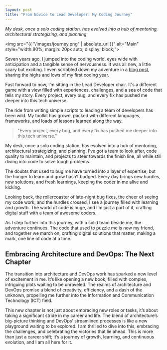 ```yaml
---
layout: post
title: "From Novice to Lead Developer: My Coding Journey"
---
```

_My desk, once a solo coding station, has evolved into a hub of mentoring, architectural strategizing, and planning_

<img src="{{ "/images/journey.png" | absolute_url }}" alt="Main" style="width:80%; margin: 20px auto; display: block;">

Seven years ago, I jumped into the coding world, eyes wide with anticipation and a tangible sense of nervousness. It was all new, a little scary but exciting. I even scribbled down my adventure in a [blog post](https://pjjroux.github.io/My-First-Year/), sharing the highs and lows of my first coding year.

Fast forward to now, I’m sitting in the Lead Developer chair. It's a different game with a view filled with experiences, challenges, and a sea of code that tells my story. Every project, every bug, and every fix has pushed me deeper into this tech universe.

The ride from writing simple scripts to leading a team of developers has been wild. My toolkit has grown, packed with different languages, frameworks, and loads of lessons learned along the way.

> "Every project, every bug, and every fix has pushed me deeper into this tech universe."

My desk, once a solo coding station, has evolved into a hub of mentoring, architectural strategizing, and planning. I’ve got a team to look after, code quality to maintain, and projects to steer towards the finish line, all while still diving into code to solve tough problems.

The doubts that used to bug me have turned into a layer of expertise, but the hunger to learn and grow hasn’t budged. Every day brings new hurdles, new solutions, and fresh learnings, keeping the coder in me alive and kicking.

Looking back, the rollercoaster of late-night bug fixes, the cheer of seeing my code work, and the hurdles crossed, I see a journey filled with learning and growth. The world of code is huge, and I’m just a part of it, crafting digital stuff with a team of awesome coders.

As I step further into this journey, with a solid team beside me, the adventure continues. The code that used to puzzle me is now my friend, and together we march on, crafting digital solutions that matter, making a mark, one line of code at a time.

## Embracing Architecture and DevOps: The Next Chapter

The transition into architecture and DevOps work has sparked a new level of excitement in me. It’s like opening a new book, filled with complex, intriguing plots waiting to be unraveled. The realms of architecture and DevOps promise a blend of creativity, efficiency, and a dash of the unknown, propelling me further into the Information and Communication Technology (ICT) field.

This new chapter is not just about embracing new roles or tasks, it’s about taking a significant stride in my career and life. The blend of architecture’s big-picture thinking and DevOps’ streamlined processes is like a new playground waiting to be explored. I am thrilled to dive into this, embracing the challenges, and celebrating the victories that lie ahead. This is more than just a career shift; it’s a journey of growth, learning, and continuous evolution, and I am all here for it.
